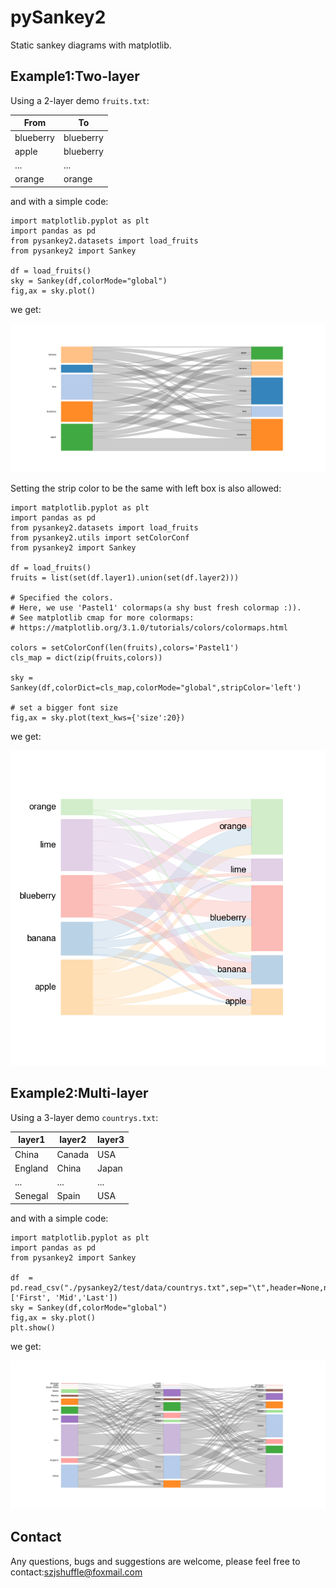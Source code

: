 # pySankey2
Static sankey diagrams with matplotlib. 



## Example1:Two-layer 

Using a 2-layer demo `fruits.txt`:

| From      | To        |
| --------- | --------- |
| blueberry | blueberry |
| apple     | blueberry |
| ...       | ...       |
| orange    | orange    |

and with a simple code:

```
import matplotlib.pyplot as plt
import pandas as pd
from pysankey2.datasets import load_fruits
from pysankey2 import Sankey

df = load_fruits()
sky = Sankey(df,colorMode="global")
fig,ax = sky.plot()
```

we get:

![fruits](./example/fruit_1.png)

Setting the strip color to be the same with left box is also allowed:

```
import matplotlib.pyplot as plt
import pandas as pd
from pysankey2.datasets import load_fruits
from pysankey2.utils import setColorConf
from pysankey2 import Sankey

df = load_fruits()
fruits = list(set(df.layer1).union(set(df.layer2)))

# Specified the colors.
# Here, we use 'Pastel1' colormaps(a shy bust fresh colormap :)).
# See matplotlib cmap for more colormaps:
# https://matplotlib.org/3.1.0/tutorials/colors/colormaps.html

colors = setColorConf(len(fruits),colors='Pastel1')
cls_map = dict(zip(fruits,colors))

sky = Sankey(df,colorDict=cls_map,colorMode="global",stripColor='left')

# set a bigger font size 
fig,ax = sky.plot(text_kws={'size':20})
```

we get:

![fruits2](./example/fruit_2.png)





## Example2:Multi-layer

Using a 3-layer demo `countrys.txt`:

| layer1  | layer2 | layer3 |
| ------- | ------ | ------ |
| China   | Canada | USA    |
| England | China  | Japan  |
| ...     | ...    | ...    |
| Senegal | Spain  | USA    |

and with a simple code:

```
import matplotlib.pyplot as plt
import pandas as pd
from pysankey2 import Sankey

df  = pd.read_csv("./pysankey2/test/data/countrys.txt",sep="\t",header=None,names=['First', 'Mid','Last'])
sky = Sankey(df,colorMode="global")
fig,ax = sky.plot()
plt.show()
```

we get:

![countrys](./example/country_1.png)



## Contact

Any  questions, bugs and suggestions are welcome, please feel free to contact:szjshuffle@foxmail.com